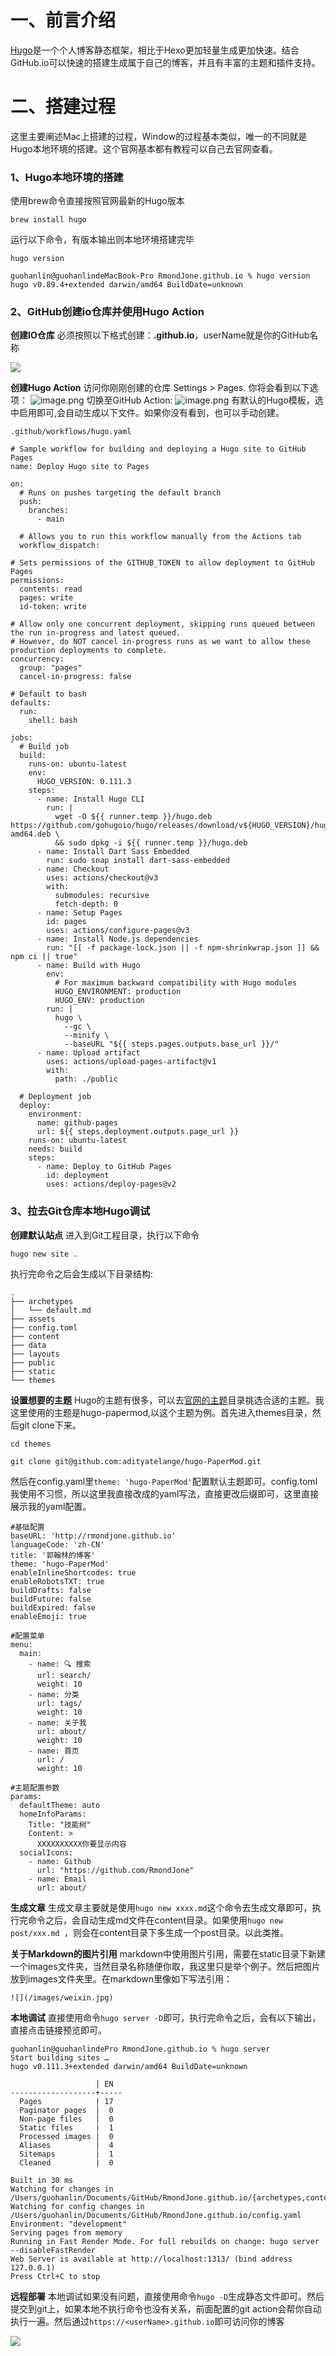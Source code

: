 # 一、前言介绍
[Hugo](https://gohugo.io/)是一个个人博客静态框架，相比于Hexo更加轻量生成更加快速。结合GitHub.io可以快速的搭建生成属于自己的博客，并且有丰富的主题和插件支持。

# 二、搭建过程

这里主要阐述Mac上搭建的过程，Window的过程基本类似，唯一的不同就是Hugo本地环境的搭建。这个官网基本都有教程可以自己去官网查看。

### 1、Hugo本地环境的搭建
使用brew命令直接按照官网最新的Hugo版本
```
brew install hugo
```
运行以下命令，有版本输出则本地环境搭建完毕
```
hugo version

guohanlin@guohanlindeMacBook-Pro RmondJone.github.io % hugo version
hugo v0.89.4+extended darwin/amd64 BuildDate=unknown
```

### 2、GitHub创建io仓库并使用Hugo Action

**创建IO仓库**
必须按照以下格式创建：**<userName>.github.io**，userName就是你的GitHub名称

![](static/images/hugo_1.png)


**创建Hugo Action**
访问你刚刚创建的仓库 Settings > Pages. 你将会看到以下选项：
![image.png](static/images/hugo_2.png)
切换至GitHub Action:
![image.png](static/images/hugo_3.png)
有默认的Hugo模板，选中启用即可,会自动生成以下文件。如果你没有看到，也可以手动创建。

`.github/workflows/hugo.yaml`
```
# Sample workflow for building and deploying a Hugo site to GitHub Pages
name: Deploy Hugo site to Pages

on:
  # Runs on pushes targeting the default branch
  push:
    branches:
      - main

  # Allows you to run this workflow manually from the Actions tab
  workflow_dispatch:

# Sets permissions of the GITHUB_TOKEN to allow deployment to GitHub Pages
permissions:
  contents: read
  pages: write
  id-token: write

# Allow only one concurrent deployment, skipping runs queued between the run in-progress and latest queued.
# However, do NOT cancel in-progress runs as we want to allow these production deployments to complete.
concurrency:
  group: "pages"
  cancel-in-progress: false

# Default to bash
defaults:
  run:
    shell: bash

jobs:
  # Build job
  build:
    runs-on: ubuntu-latest
    env:
      HUGO_VERSION: 0.111.3
    steps:
      - name: Install Hugo CLI
        run: |
          wget -O ${{ runner.temp }}/hugo.deb https://github.com/gohugoio/hugo/releases/download/v${HUGO_VERSION}/hugo_extended_${HUGO_VERSION}_linux-amd64.deb \
          && sudo dpkg -i ${{ runner.temp }}/hugo.deb          
      - name: Install Dart Sass Embedded
        run: sudo snap install dart-sass-embedded
      - name: Checkout
        uses: actions/checkout@v3
        with:
          submodules: recursive
          fetch-depth: 0
      - name: Setup Pages
        id: pages
        uses: actions/configure-pages@v3
      - name: Install Node.js dependencies
        run: "[[ -f package-lock.json || -f npm-shrinkwrap.json ]] && npm ci || true"
      - name: Build with Hugo
        env:
          # For maximum backward compatibility with Hugo modules
          HUGO_ENVIRONMENT: production
          HUGO_ENV: production
        run: |
          hugo \
            --gc \
            --minify \
            --baseURL "${{ steps.pages.outputs.base_url }}/"          
      - name: Upload artifact
        uses: actions/upload-pages-artifact@v1
        with:
          path: ./public

  # Deployment job
  deploy:
    environment:
      name: github-pages
      url: ${{ steps.deployment.outputs.page_url }}
    runs-on: ubuntu-latest
    needs: build
    steps:
      - name: Deploy to GitHub Pages
        id: deployment
        uses: actions/deploy-pages@v2
```

### 3、拉去Git仓库本地Hugo调试

**创建默认站点**
进入到Git工程目录，执行以下命令
```
hugo new site .
```
执行完命令之后会生成以下目录结构:
```
.
├── archetypes
│   └── default.md
├── assets
├── config.toml
├── content
├── data
├── layouts
├── public
├── static
└── themes
```

**设置想要的主题**
Hugo的主题有很多，可以去[官网的主题](https://themes.gohugo.io/)目录挑选合适的主题。我这里使用的主题是hugo-papermod,以这个主题为例。首先进入themes目录，然后git clone下来。

```
cd themes

git clone git@github.com:adityatelange/hugo-PaperMod.git
```
然后在config.yaml里`theme: 'hugo-PaperMod'`配置默认主题即可。config.toml我使用不习惯，所以这里我直接改成的yaml写法，直接更改后缀即可，这里直接展示我的yaml配置。
```
#基础配置
baseURL: 'http://rmondjone.github.io'
languageCode: 'zh-CN'
title: '郭翰林的博客'
theme: 'hugo-PaperMod'
enableInlineShortcodes: true
enableRobotsTXT: true
buildDrafts: false
buildFuture: false
buildExpired: false
enableEmoji: true

#配置菜单
menu:
  main:
    - name: 🔍 搜索
      url: search/
      weight: 10
    - name: 分类
      url: tags/
      weight: 10
    - name: 关于我
      url: about/
      weight: 10
    - name: 首页
      url: /
      weight: 10

#主题配置参数
params:
  defaultTheme: auto
  homeInfoParams:
    Title: "技能树"
    Content: >
      XXXXXXXXXX你要显示内容
  socialIcons:
    - name: Github
      url: "https://github.com/RmondJone"
    - name: Email
      url: about/

```
**生成文章**
生成文章主要就是使用`hugo new xxxx.md`这个命令去生成文章即可，执行完命令之后，会自动生成md文件在content目录。如果使用`hugo new  post/xxx.md `，则会在content目录下多生成一个post目录。以此类推。

**关于Markdown的图片引用**
markdown中使用图片引用，需要在static目录下新建一个images文件夹，当然目录名称随便你取，我这里只是举个例子。然后把图片放到images文件夹里。在markdown里像如下写法引用：
```
![](/images/weixin.jpg)
```

**本地调试**
直接使用命令`hugo server -D`即可，执行完命令之后，会有以下输出，直接点击链接预览即可。
```
guohanlin@guohanlindePro RmondJone.github.io % hugo server
Start building sites … 
hugo v0.111.3+extended darwin/amd64 BuildDate=unknown

                   | EN  
-------------------+-----
  Pages            | 17  
  Paginator pages  |  0  
  Non-page files   |  0  
  Static files     |  1  
  Processed images |  0  
  Aliases          |  4  
  Sitemaps         |  1  
  Cleaned          |  0  

Built in 30 ms
Watching for changes in /Users/guohanlin/Documents/GitHub/RmondJone.github.io/{archetypes,content,static,themes}
Watching for config changes in /Users/guohanlin/Documents/GitHub/RmondJone.github.io/config.yaml
Environment: "development"
Serving pages from memory
Running in Fast Render Mode. For full rebuilds on change: hugo server --disableFastRender
Web Server is available at http://localhost:1313/ (bind address 127.0.0.1)
Press Ctrl+C to stop

```

**远程部署**
本地调试如果没有问题，直接使用命令`hugo -D`生成静态文件即可。然后提交到git上，如果本地不执行命令也没有关系，前面配置的git action会帮你自动执行一遍。然后通过`https://<userName>.github.io`即可访问你的博客

![](static/images/hugo_4.png)


